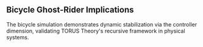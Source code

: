 ## Bicycle Ghost-Rider Implications

The bicycle simulation demonstrates dynamic stabilization via the controller dimension, validating TORUS Theory's recursive framework in physical systems.
